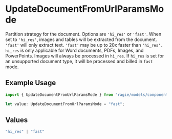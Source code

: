 # UpdateDocumentFromUrlParamsMode

Partition strategy for the document. Options are `'hi_res'` or `'fast'`. When set to `'hi_res'`, images and tables will be extracted from the document. `'fast'` will only extract text. `'fast'` may be up to 20x faster than `'hi_res'`. `hi_res` is only applicable for Word documents, PDFs, Images, and PowerPoints. Images will always be processed in `hi_res`. If `hi_res` is set for an unsupported document type, it will be processed and billed in `fast` mode.

## Example Usage

```typescript
import { UpdateDocumentFromUrlParamsMode } from "ragie/models/components";

let value: UpdateDocumentFromUrlParamsMode = "fast";
```

## Values

```typescript
"hi_res" | "fast"
```